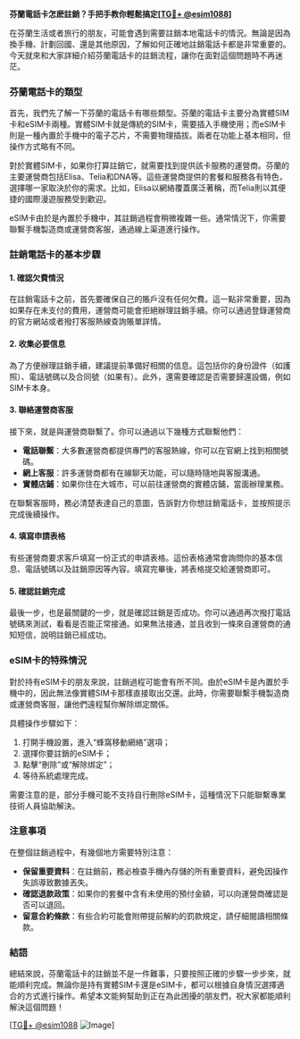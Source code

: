 **芬蘭電話卡怎麽註銷？手把手教你輕鬆搞定[[TG💪+ @esim1088](https://t.me/s/esim1088)]**

在芬蘭生活或者旅行的朋友，可能會遇到需要註銷本地電話卡的情況。無論是因為換手機、計劃回國、還是其他原因，了解如何正確地註銷電話卡都是非常重要的。今天就來和大家詳細介紹芬蘭電話卡的註銷流程，讓你在面對這個問題時不再迷茫。

### 芬蘭電話卡的類型

首先，我們先了解一下芬蘭的電話卡有哪些類型。芬蘭的電話卡主要分為實體SIM卡和eSIM卡兩種。實體SIM卡就是傳統的SIM卡，需要插入手機使用；而eSIM卡則是一種內置於手機中的電子芯片，不需要物理插拔。兩者在功能上基本相同，但操作方式略有不同。

對於實體SIM卡，如果你打算註銷它，就需要找到提供該卡服務的運營商。芬蘭的主要運營商包括Elisa、Telia和DNA等。這些運營商提供的套餐和服務各有特色，選擇哪一家取決於你的需求。比如，Elisa以網絡覆蓋廣泛著稱，而Telia則以其便捷的國際漫遊服務受到歡迎。

eSIM卡由於是內置於手機中，其註銷過程會稍微複雜一些。通常情況下，你需要聯繫手機製造商或運營商客服，通過線上渠道進行操作。

### 註銷電話卡的基本步驟

#### 1. 確認欠費情況

在註銷電話卡之前，首先要確保自己的賬戶沒有任何欠費。這一點非常重要，因為如果存在未支付的費用，運營商可能會拒絕辦理註銷手續。你可以通過登錄運營商的官方網站或者撥打客服熱線查詢賬單詳情。

#### 2. 收集必要信息

為了方便辦理註銷手續，建議提前準備好相關的信息。這包括你的身份證件（如護照）、電話號碼以及合同號（如果有）。此外，還需要確認是否需要歸還設備，例如SIM卡本身。

#### 3. 聯絡運營商客服

接下來，就是與運營商聯繫了。你可以通過以下幾種方式聯繫他們：

- **電話聯繫**：大多數運營商都提供專門的客服熱線，你可以在官網上找到相關號碼。
- **網上客服**：許多運營商都有在線聊天功能，可以隨時隨地與客服溝通。
- **實體店鋪**：如果你住在大城市，可以前往運營商的實體店鋪，當面辦理業務。

在聯繫客服時，務必清楚表達自己的意圖，告訴對方你想註銷電話卡，並按照提示完成後續操作。

#### 4. 填寫申請表格

有些運營商要求客戶填寫一份正式的申請表格。這份表格通常會詢問你的基本信息、電話號碼以及註銷原因等內容。填寫完畢後，將表格提交給運營商即可。

#### 5. 確認註銷完成

最後一步，也是最關鍵的一步，就是確認註銷是否成功。你可以通過再次撥打電話號碼來測試，看看是否能正常接通。如果無法接通，並且收到一條來自運營商的通知短信，說明註銷已經成功。

### eSIM卡的特殊情況

對於持有eSIM卡的朋友來說，註銷過程可能會有所不同。由於eSIM卡是內置於手機中的，因此無法像實體SIM卡那樣直接取出交還。此時，你需要聯繫手機製造商或運營商客服，讓他們遠程幫你解除绑定關係。

具體操作步驟如下：

1. 打開手機設置，進入“蜂窩移動網絡”選項；
2. 選擇你要註銷的eSIM卡；
3. 點擊“刪除”或“解除绑定”；
4. 等待系統處理完成。

需要注意的是，部分手機可能不支持自行刪除eSIM卡，這種情況下只能聯繫專業技術人員協助解決。

### 注意事項

在整個註銷過程中，有幾個地方需要特別注意：

- **保留重要資料**：在註銷前，務必檢查手機內存儲的所有重要資料，避免因操作失誤導致數據丟失。
- **確認退款政策**：如果你的套餐中含有未使用的預付金額，可以向運營商確認是否可以退回。
- **留意合約條款**：有些合約可能會附帶提前解約的罰款規定，請仔細閱讀相關條款。

### 結語

總結來說，芬蘭電話卡的註銷並不是一件難事，只要按照正確的步驟一步步來，就能順利完成。無論你是持有實體SIM卡還是eSIM卡，都可以根據自身情況選擇適合的方式進行操作。希望本文能夠幫助到正在為此困擾的朋友們，祝大家都能順利解決這個問題！

[[TG💪+ @esim1088](https://t.me/s/esim1088) ![Image](https://i.postimg.cc/4NQfJmqS/Snipaste-2025-05-13-00-14-12.png)]